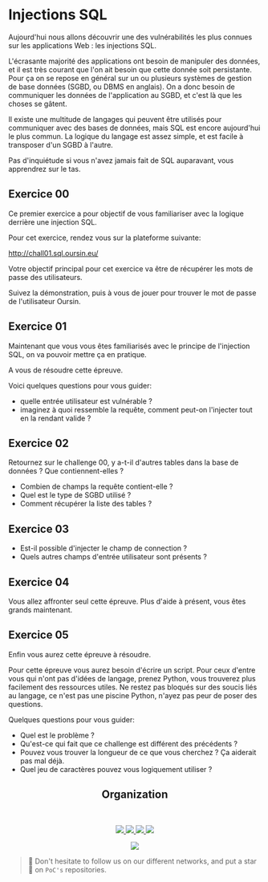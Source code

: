 # Injections SQL

Aujourd'hui nous allons découvrir une des vulnérabilités les plus connues sur les applications Web : les injections SQL.

L'écrasante majorité des applications ont besoin de manipuler des données, et il est très courant que l'on ait besoin que cette donnée soit persistante. Pour ça on se repose en général sur un ou plusieurs systèmes de gestion de base données (SGBD, ou DBMS en anglais). On a donc besoin de communiquer les données de l'application au SGBD, et c'est là que les choses se gâtent.

Il existe une multitude de langages qui peuvent être utilisés pour communiquer avec des bases de données, mais SQL est encore aujourd'hui le plus commun. La logique du langage est assez simple, et est facile à transposer d'un SGBD à l'autre.

Pas d'inquiétude si vous n'avez jamais fait de SQL auparavant, vous apprendrez sur le tas.

## Exercice 00

Ce premier exercice a pour objectif de vous familiariser avec la logique derrière une injection SQL.

Pour cet exercice, rendez vous sur la plateforme suivante:

http://chall01.sql.oursin.eu/

Votre objectif principal pour cet exercice va être de récupérer les mots de passe des utilisateurs.

Suivez la démonstration, puis à vous de jouer pour trouver le mot de passe de l'utilisateur Oursin.

## Exercice 01

Maintenant que vous vous êtes familiarisés avec le principe de l'injection SQL, on va pouvoir mettre ça en pratique.

A vous de résoudre cette épreuve.

Voici quelques questions pour vous guider:

* quelle entrée utilisateur est vulnérable ?
* imaginez à quoi ressemble la requête, comment peut-on l'injecter tout en la rendant valide ?

## Exercice 02

Retournez sur le challenge 00, y a-t-il d'autres tables dans la base de données ? Que contiennent-elles ?

* Combien de champs la requête contient-elle ?
* Quel est le type de SGBD utilisé ?
* Comment récupérer la liste des tables ?

## Exercice 03

* Est-il possible d'injecter le champ de connection ?
* Quels autres champs d'entrée utilisateur sont présents ?

## Exercice 04

Vous allez affronter seul cette épreuve. Plus d'aide à présent, vous êtes grands maintenant.

## Exercice 05

Enfin vous aurez cette épreuve à résoudre.

Pour cette épreuve vous aurez besoin d'écrire un script. Pour ceux d'entre vous qui n'ont pas d'idées de langage, prenez Python, vous trouverez plus facilement des ressources utiles. Ne restez pas bloqués sur des soucis liés au langage, ce n'est pas une piscine Python, n'ayez pas peur de poser des questions.

Quelques questions pour vous guider:

* Quel est le problème ?
* Qu'est-ce qui fait que ce challenge est différent des précédents ?
* Pouvez vous trouver la longueur de ce que vous cherchez ? Ça aiderait pas mal déjà.
* Quel jeu de caractères pouvez vous logiquement utiliser ?

<h2 align=center>
Organization
</h2>
<br/>
<p align='center'>
    <a href="https://www.linkedin.com/company/pocinnovation/mycompany/">
        <img src="https://img.shields.io/badge/LinkedIn-0077B5?style=for-the-badge&logo=linkedin&logoColor=white">
    </a>
    <a href="https://www.instagram.com/pocinnovation/">
        <img src="https://img.shields.io/badge/Instagram-E4405F?style=for-the-badge&logo=instagram&logoColor=white">
    </a>
    <a href="https://twitter.com/PoCInnovation">
        <img src="https://img.shields.io/badge/Twitter-1DA1F2?style=for-the-badge&logo=twitter&logoColor=white">
    </a>
    <a href="https://discord.com/invite/Yqq2ADGDS7">
        <img src="https://img.shields.io/badge/Discord-7289DA?style=for-the-badge&logo=discord&logoColor=white">
    </a>
</p>
<p align=center>
    <a href="https://www.poc-innovation.fr/">
        <img src="https://img.shields.io/badge/WebSite-1a2b6d?style=for-the-badge&logo=GitHub Sponsors&logoColor=white">
    </a>
</p>

> 🚀 Don't hesitate to follow us on our different networks, and put a star 🌟 on `PoC's` repositories.